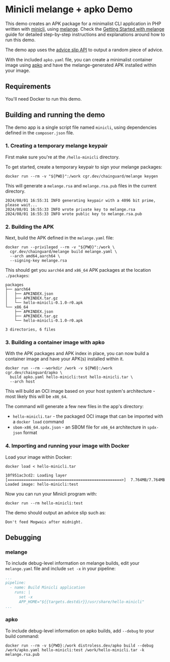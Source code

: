 # Minicli melange + apko Demo

This demo creates an APK package for a minimalist CLI application in PHP written with [minicli](https://github.com/minicli/minicli), using [melange](https://github.com/chainguard-dev/melange). Check the [Getting Started with melange](https://edu.chainguard.dev/open-source/build-tools/melange/getting-started-with-melange/) guide for detailed step-by-step instructions and explanations around how to run this demo.

The demo app uses the [advice slip API](https://api.adviceslip.com/) to output a random piece of advice.

With the included `apko.yaml` file, you can create a minimalist container image using [apko](https://github.com/chainguard-dev/apko) and have the melange-generated APK installed within your image.

## Requirements

You'll need Docker to run this demo.

## Building and running the demo

The demo app is a single script file named `minicli`, using dependencies defined in the `composer.json` file.

### 1. Creating a temporary melange keypair

First make sure you're at the `/hello-minicli` directory.

To get started, create a temporary keypair to sign your melange packages:

```shell
docker run --rm -v "${PWD}":/work cgr.dev/chainguard/melange keygen
```

This will generate a `melange.rsa` and `melange.rsa.pub` files in the current directory.

```text
2024/08/01 16:55:31 INFO generating keypair with a 4096 bit prime, please wait...
2024/08/01 16:55:33 INFO wrote private key to melange.rsa
2024/08/01 16:55:33 INFO wrote public key to melange.rsa.pub
```

### 2. Building the APK

Next, build the APK defined in the `melange.yaml` file:

```shell
docker run --privileged --rm -v "${PWD}":/work \                         
  cgr.dev/chainguard/melange build melange.yaml \
  --arch amd64,aarch64 \
  --signing-key melange.rsa

```

This should get you `aarch64` and `x86_64` APK packages at the location `./packages`:

```text
packages
├── aarch64
│   ├── APKINDEX.json
│   ├── APKINDEX.tar.gz
│   └── hello-minicli-0.1.0-r0.apk
└── x86_64
    ├── APKINDEX.json
    ├── APKINDEX.tar.gz
    └── hello-minicli-0.1.0-r0.apk

3 directories, 6 files

```

### 3. Building a container image with apko

With the APK packages and APK index in place, you can now build a container image and have your APK(s) installed within it.

```shell
docker run --rm --workdir /work -v ${PWD}:/work cgr.dev/chainguard/apko \
  build apko.yaml hello-minicli:test hello-minicli.tar \
  --arch host
```

This will build an OCI image based on your host system's architecture - most likely this will be `x86_64`.

The command will generate a few new files in the app's directory:

- `hello-minicli.tar` - the packaged OCI image that can be imported with a `docker load` command
- `sbom-x86_64.spdx.json` - an SBOM file for `x86_64` architecture in `spdx-json` format

### 4. Importing and running your image with Docker

Load your image within Docker:

```shell
docker load < hello-minicli.tar
```

```text
10f951ac3cd2: Loading layer [==================================================>]  7.764MB/7.764MB
Loaded image: hello-minicli:test
```

Now you can run your Minicli program with:

```shell
docker run --rm hello-minicli:test
```

The demo should output an advice slip such as:

```text
Don't feed Mogwais after midnight.
```

## Debugging

### melange

To include debug-level information on melange builds, edit your `melange.yaml` file and include `set -x` in your pipeline:

```yaml
...
pipeline:
  - name: Build Minicli application
    runs: |
      set -x
      APP_HOME="${{targets.destdir}}/usr/share/hello-minicli"
...
```

### apko

To include debug-level information on apko builds, add `--debug` to your build command:

```shell
docker run --rm -v ${PWD}:/work distroless.dev/apko build --debug /work/apko.yaml hello-minicli:test /work/hello-minicli.tar -k melange.rsa.pub
```
